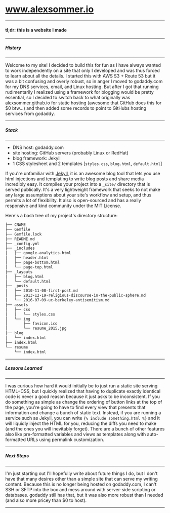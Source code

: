 # www.alexsommer.io

* * *
#### tl;dr: **this is a website I made**

* * *
##### History
* * *
Welcome to my site! I decided to build this for fun as I have always wanted to work independently on a site that only I developed and was thus forced to learn about all the details. I started this with AWS S3 + Route 53 but it was a bit confusing and overly robust, so in anger I moved to godaddy.com for my DNS services, email, and Linux hosting. But after I got that running rudimentarily I realized using a framework for blogging would be pretty essential, so I decided to switch back to what originally was alexsommer.github.io for static hosting (awesome that GitHub does this for $0 btw...) and then added some records to point to GitHubs hosting services from godaddy.

* * *
##### Stack
* * *
* DNS host: godaddy.com
* site hosting: GitHub servers (probably Linux or RedHat)
* blog framework: Jekyll
* 1 CSS stylesheet and 2 templates [`styles.css`, `blog.html`, `default.html`]

If you're unfamiliar with [Jekyll](http://jekylllrb.com), it is an awesome blog tool that lets you use html injections and templating to write blog posts and share media incredibly easy. It compiles your project into a `_site/` directory that is served publically. It's a very lightweight framework that seeks to not make any large assumptions about your site's workflow and setup, and thus permits a lot of flexibility. It also is open-sourced and has a really responsive and kind community under the MIT License.

Here's a bash tree of my project's directory structure:
```markdown
├── CNAME
├── Gemfile
├── Gemfile.lock
├── README.md
├── _config.yml
├── _includes
│   ├── google-analytics.html
│   ├── header.html
│   ├── page-bottom.html
│   └── page-top.html
├── _layouts
│   ├── blog.html
│   └── default.html
├── _posts
│   ├── 2010-11-08-first-post.md
│   ├── 2013-12-19-religious-discourse-in-the-public-sphere.md
│   └── 2016-07-09-uc-berkeley-antisemitism.md
├── assets
│   ├── css
│   │   └── styles.css
│   └── img
│       ├── favicon.ico
│       └── resume_2015.jpg
├── blog
│   └── index.html
├── index.html
└── resume
    └── index.html
```

* * *
##### Lessons Learned
* * *
I was curious how hard it would initially be to just run a static site serving HTML+CSS, but I quickly realized that having to duplicate exactly identical code is never a good reason because it just asks to be inconsistent. If you do something as simple as change the ordering of button links at the top of the page, you're going to have to find every view that presents that information and change a bunch of static text. Instead, if you are running a service such as Jekyll, you can write `{% include something.html %}` and it will liquidly inject the HTML for you, reducing the diffs you need to make (and the ones you will inevitably forget). There are a bunch of other features also like pre-formatted variables and views as templates along with auto-formatted URLs using permalink customization.

* * *
##### Next Steps
* * *
I'm just starting out I'll hopefully write about future things I do, but I don't have that many desires other than a simple site that can serve my writing content. Because this is no longer being hosted on godaddy.com, I can't SSH or SFTP into the box and mess around with server-side scripting or databases. godaddy still has that, but it was also more robust than I needed (and also more pricey than $0 to host).

* * *




